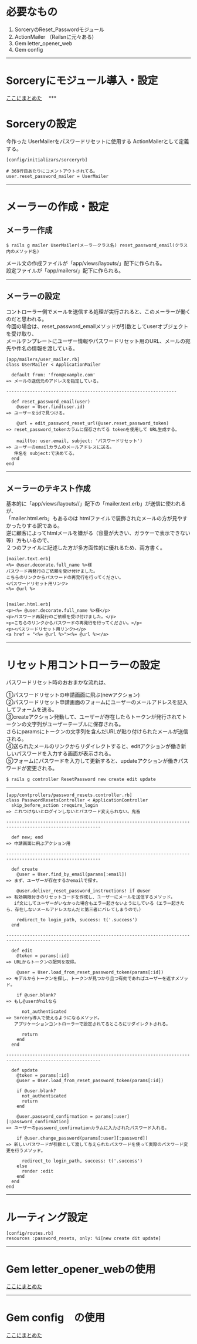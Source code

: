 # 必要なもの
1. SorceryのReset_Passwordモジュール
2. ActionMailer （Railsnに元々ある)
3. Gem letter_opener_web
4. Gem config
***

# Sorceryにモジュール導入・設定
[ここにまとめた](https://github.com/Tarara33/TIL/blob/main/Rails/Gem/sorcery/reset_password.md)
　***

 # Sorceryの設定
今作った UserMailerをパスワードリセットに使用する ActionMailerとして定義する。
~~~
[config/initializars/sorceryrb]

# 369行目あたりにコメントアウトされてる。
user.reset_password_mailer = UserMailer
~~~
***

# メーラーの作成・設定
## メーラー作成
~~~
$ rails g mailer UserMailer(メーラークラス名) reset_password_email(クラス内のメソッド名)
~~~
メール文の作成ファイルが「app/views/layouts/」配下に作られる。    
設定ファイルが「app/mailers/」配下に作られる。
***

## メーラーの設定
コントローラー側でメールを送信する処理が実行されると、このメーラーが働くのだと思われる。    
今回の場合は、reset_password_emailメソッドが引数としてuserオブジェクトを受け取り、    
メールテンプレートにユーザー情報やパスワードリセット用のURL、メールの宛先や件名の情報を渡している。
~~~
[app/mailers/user_mailer.rb]
class UserMailer < ApplicationMailer

  default from: 'from@example.com'
=> メールの送信元のアドレスを指定している。

-----------------------------------------------------------------

  def reset_password_email(user)
    @user = User.find(user.id)
=> ユーザーをidで見つける。

    @url = edit_password_reset_url(@user.reset_password_token)
=> reset_password_tokenカラムに保存されてる tokenを使用して URL生成する。

    mail(to: user.email, subject: 'パスワードリセット')
=> ユーザーのemailカラムのメールアドレスに送る。
   件名を subject:で決めてる。
  end
end
~~~
***

## メーラーのテキスト作成
基本的に「app/views/layouts//」配下の「mailer.text.erb」が送信に使われるが、    
「mailer.html.erb」もあるのは htmlファイルで装飾されたメールの方が見やすかったりする訳である。    
逆に顧客によってhtmlメールを嫌がる（容量が大きい、ガラケーで表示できない等）方もいるので、    
２つのファイルに記述した方が多方面性的に優れるため、両方書く。
~~~
[mailer.text.erb]
<%= @user.decorate.full_name %>様
パスワード再発行のご依頼を受け付けました。
こちらのリンクからパスワードの再発行を行ってください。
<パスワードリセット用リンク>
<%= @url %>


[mailer.html.erb]
<p><%= @user.decorate.full_name %>様</p>
<p>パスワード再発行のご依頼を受け付けました。</p>
<p>こちらのリンクからパスワードの再発行を行ってください。</p>
<p><パスワードリセット用リンク></p>
<a href = "<%= @url %>"><%= @url %></a>
~~~
***

# リセット用コントローラーの設定
パスワードリセット時のおおまかな流れは、    

①パスワードリセットの申請画面に飛ぶ(newアクション)    
②パスワードリセット申請画面のフォームにユーザーのメールアドレスを記入してフォームを送る。        
③createアクション発動して、ユーザーが存在したらトークンが発行されてトークンの文字列がユーザーテーブルに保存される。    
  さらにparamsにトークンの文字列を含んだURLが貼り付けられたメールが送信される。    
④送られたメールのリンクからリダイレクトすると、editアクションが働き新しいパスワードを入力する画面が表示される。    
⑤フォームにパスワードを入力して更新すると、updateアクションが働きパスワードが変更される。
~~~
$ rails g controller ResetPassword new create edit update
~~~
***
~~~
[app/contprollers/password_resets.controller.rb]
class PasswordResetsController < ApplicationController
  skip_before_action :require_login
=> これつけないとログインしないとパスワード変えられない。鬼畜

----------------------------------------------------------------------------------------------------------

  def new; end
=> 申請画面に飛ぶアクション用

----------------------------------------------------------------------------------------------------------

  def create
    @user = User.find_by_email(params[:email])
=> まず、ユーザーが存在するかemailで探す。

    @user.deliver_reset_password_instructions! if @user
=> 有効期限付きのリセットコードを作成し、ユーザーにメールを送信するメソッド。
   if文にしてユーザーがいなかった場合もエラー起きないようにしている（エラー起きたら、存在しないメールアドレスなんだと第三者にバレてしまうので。）

    redirect_to login_path, success: t('.success')
  end

----------------------------------------------------------------------------------------------------------

  def edit
    @token = params[:id]
=> URLからトークンの配列を取得。

    @user = User.load_from_reset_password_token(params[:id])
=> モデルからトークンを探し、トークンが見つかり且つ有効であればユーザーを返すメソッド。

    if @user.blank?
=> もし@userがnilなら

      not_authenticated
=> Sorcery導入で使えるようになるメソッド。
   アプリケーションコントローラーで設定されてるところにリダイレクトされる。

      return
    end
  end

----------------------------------------------------------------------------------------------------------

  def update
    @token = params[:id]
    @user = User.load_from_reset_password_token(params[:id])

    if @user.blank?
      not_authenticated
      return
    end

    @user.password_confirmation = params[:user][:password_confirmation]
=> ユーザーのpassword_confirmationカラムに入力されたパスワード入れる。

    if @user.change_password(params[:user][:password])
=> 新しいパスワードが引数として渡して与えられたパスワードを使って実際のパスワード変更を行うメソッド。

      redirect_to login_path, success: t('.success')
    else
      render :edit
    end
  end
end
~~~
***

# ルーティング設定
~~~
[config/routes.rb]
resources :password_resets, only: %i[new create dit update]
~~~
***

# Gem letter_opener_webの使用
[ここにまとめた](https://github.com/Tarara33/TIL/blob/main/Rails/Gem/letter_opener_web.md)
***

# Gem config　の使用
[ここにまとめた](https://github.com/Tarara33/TIL/blob/main/Rails/Gem/config.md)


